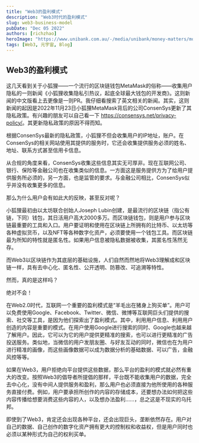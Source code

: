```yaml
---
title: "Web3的盈利模式"
description: "Web3时代的盈利模式"
slug: web3-business-model
pubDate: "Dec 05 2022"
authors: [richzhao]
heroImage: "https://www.unibank.com.au/-/media/unibank/money-matters/money-tips/where-does-my-money-go/where-does-money-go-hero.ashx"
tags: [Web3, 元宇宙, Blog]
---
```


## Web3的盈利模式

这几天看到关于小狐狸——一个流行的区块链钱包MetaMask的俗称——收集用户隐私的一则新闻《小狐狸收集隐私引热议，起底全球最大钱包的开发商》。这则新闻的中文版看上去更像是一则PR。我仔细看搜索了英文相关的新闻。其实，这则新闻的起因是2022年11月23日小狐狸MetaMask背后的公司ConsenSys更新了其隐私政策。有兴趣的朋友可以自己看一下 <https://consensys.net/privacy-policy/>。其更新隐私政策的原因不得而知。

根据ConsenSys最新的隐私政策，小狐狸不但会收集用户的IP地址，账户。在ConsenSys的相关网站使用其提供的服务时，它还会收集提供服务必须的姓名、地址、联系方式甚至信用卡信息。

从合规的角度来看，ConsenSys收集这些信息其实无可厚非。现在互联网公司、银行、保险等金融公司也在收集类似的信息。一方面这是服务提供方为了给用户提供服务所必须的，另一方面，也是监管的要求。与金融公司相比，ConsenSys似乎并没有收集更多的信息。

那么为什么用户会有如此大的反映，甚至反对呢？

小狐狸最初由以太坊联合创始人Joseph Lubin创建，是最流行的区块链（指公有链，下同）钱包，其日活用户高大2000多万。而区块链钱包，则是用户参与区块链最重要的工具和入口。用户要证明和使用在区块链上所拥有的比特币、以太坊等各种虚拟货币，以及NFT等各种数字化资产，必须要使用一个钱包工具。而区块链最为所知的特性就是匿名性。如果用户信息被隐私数据被收集，其匿名性荡然无存。

而Web3以区块链作为其底层的基础设施，人们自然而然地将Web3理解成和区块链一样，具有去中心化、匿名性、公开透明、防篡改、可追溯等特性。

然而，真的是这样吗？

绝对不会！

在Web2.0时代，互联网一个重要的盈利模式是“羊毛出在猪身上狗买单”。用户可以免费使用Google、Facebook、Twitter、微信、微博等互联网巨头们提供的搜索、社交等工具，是因为他们探索出了盈利模式。其中，利用用户信息、利用用户创造的内容是重要的模式。在用户使用Google进行搜索的同时、Google也越来越了解用户。因此，它可以为它的用户提供更精准的搜索，也可以进行更精准的广告投送服务。类似地，当微信的用户发朋友圈、与好友互动的同时，微信也在为用户进行精准的画像，而这些画像数据可以成为数据分析的基础数据、可以广告，金融风控等等。

如果在Web3，用户拒绝向平台提供这些数据，那么平台的盈利的模式就必然有重大的改变。按照Web3的倡导者所提倡的那样，平台既不能收集用户的数据，完全去中心化，没有中间人提供服务和盈利，那么用户也必须直接为他所使用的各种服务直接付费。例如，用户要承担所创作的内容的存储成本，还要想办法如何把这些内容传播给想要消费这些内容的人，以及想办法盈利……，总之这是不现实的乌托邦。

即使到了Web3，肯定还会出现各种平台，还会出现巨头，垄断依然存在。用户对自己的数据、自己创作的数字化资产拥有更大的控制权和收益权，但是用户同时也必须以某种形式为自己的权利买单。
